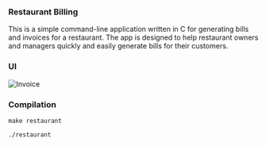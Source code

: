 ### Restaurant Billing

This is a simple command-line application written in C for generating bills and invoices for a restaurant. The app is designed to help restaurant owners and managers quickly and easily generate bills for their customers.

### UI
![Invoice](https://github.com/garbalau-github/restaurant-billing/blob/main/ui/INVOICE.png?raw=true)

### Compilation

```
make restaurant
```

```
./restaurant
```
